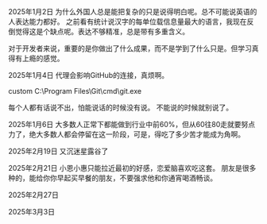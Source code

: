 2025年1月2日
为什么外国人总是能把复杂的只是说得明白呢。总不可能说英语的人表达能力都好。
之前看有统计说汉字的每单位载信息量最大的语言，我现在反倒觉得这是个缺点呢。表达不够精准，总是带有多重含义。

对于开发者来说，重要的是你做出了什么成果，而不是学到了什么只是。但学习真得有上瘾的感觉。

2025年1月4日
代理会影响GitHub的连接，真烦啊。

custom   C:\Program Files\Git\cmd\git.exe

每个人都有话说不出，怕能说话的时候没有说。
不能说的时候就别说了。

2025年1月6日
大多数人正常下都能做到行业中前60%，但从60往80走就要努点力了，绝大多数人都会停留在这一阶段，可是，得吃了多少苦才能成为角啊。

2025年2月19日
又沉迷星露谷了 

2025年2月21日
小恩小惠只能拉近最初的好感，恋爱脑喜欢吃这套。
朋友是很多种的，能给你你早起买早餐的朋友，不要强求他和你通宵喝酒畅谈。

2025年2月27日

2025年3月3日